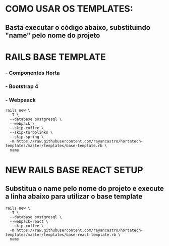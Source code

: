 # COMO USAR OS TEMPLATES:

## Basta executar o código abaixo, substituindo "name" pelo nome do projeto


# RAILS BASE TEMPLATE

### - Componentes Horta
### - Bootstrap 4
### - Webpaack

```
rails new \
  -T \
  --database postgresql \
  --webpack \
  --skip-coffee \
  --skip-turbolinks \
  --skip-spring \
  -m https://raw.githubusercontent.com/rayancastro/hortatech-templates/master/templates/base-template.rb \
  name
```


# NEW RAILS BASE REACT SETUP

## Substitua o name pelo nome do projeto e execute a linha abaixo para utilizar o base template

```
rails new \
  -T \
  --database postgresql \
  --webpack=react \
  --skip-coffee \
  -m https://raw.githubusercontent.com/rayancastro/hortatech-templates/master/templates/base-react-template.rb \
  name
```
